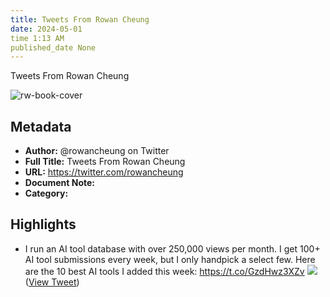 ```yaml
---
title: Tweets From Rowan Cheung
date: 2024-05-01
time 1:13 AM
published_date None
---
```

Tweets From Rowan Cheung

![rw-book-cover](https://pbs.twimg.com/profile_images/1711152452735774720/Cotttl-n.jpg)

## Metadata
- **Author:** @rowancheung on Twitter
- **Full Title:** Tweets From Rowan Cheung
- **URL:** https://twitter.com/rowancheung
- **Document Note:** 
- **Category:**

## Highlights
- I run an AI tool database with over 250,000 views per month.
  I get 100+ AI tool submissions every week, but I only handpick a select few.
  Here are the 10 best AI tools I added this week: https://t.co/GzdHwz3XZv
  ![](https://pbs.twimg.com/media/Fw6GVFrX0AAR6Mc.jpg) ([View Tweet](https://twitter.com/rowancheung/status/1661413014120087552))
